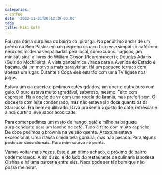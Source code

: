 ```yaml
---
categories:
- coffee
date: '2022-11-21T20:12:39-03:00'
tags:
title: Kiki Café
---
```


Foi uma ótima surpresa do bairro do Ipiranga. No penúltimo andar de um prédio da Bom Pastor em um pequeno espaço fica esse simpático café com nerdices modernas espalhadas pelo local, como cubos mágicos, um minibat-sinal e livros do William Gibson (Neuromancer) e Douglas Adams (Guia do Mochileiro). A vista panorâmica virada para a Avenida do Estado é bacana, dá um motivo a mais para visitar. Há um pequeno terraço com apenas um lugar. Durante a Copa eles estarão com uma TV ligada nos jogos.

Estava um dia quente e pedimos cafés gelados, um doce e outro puro com gelo. O puro estava muito agradável, saboroso, mesmo. Feito com espresso. Há a opção de vir com uma rodela de laranja, mas preferi sem. O doce era com leite condensado, mas não estava tão doce quanto os da Starbucks. Era bem equilibrado. Dava pra sentir o gosto do café, refrescar e ainda curtir o leve sabor adocicado.

Para comer pedimos um misto de frango, patê e milho na baguete surpreendente para um lanche de café. Tudo é feito com muito capricho. De doce pedimos o brownie na versão quente. A textura estava excepcional. Uma massa úmida pela gordura, mas não pesada. Para alguns pode ser doce demais. Para mim estava no ponto.

Vamos voltar mais vezes. Este é um ótimo achado, e próximo do bairro onde moramos. Além disso, é do lado do restaurante de culinária japonesa Oishisa e há uma parceria entre eles. Nada pode ser tão bom que não possa melhorar.
